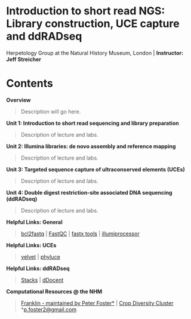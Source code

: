 # Introduction to short read NGS: Library construction, UCE capture and ddRADseq
Herpetology Group at the Natural History Museum, London | 
**Instructor: Jeff Streicher**

# Contents
**Overview** 
>Description will go here.

**Unit 1: Introduction to short read sequencing and library preparation** 
>Description of lecture and labs. 

**Unit 2: Illumina libraries: de novo assembly and reference mapping** 
>Description of lecture and labs. 

**Unit 3: Targeted sequence capture of ultraconserved elements (UCEs)** 
>Description of lecture and labs. 

**Unit 4: Double digest restriction-site associated DNA sequencing (ddRADseq)** 
>Description of lecture and labs. 

**Helpful Links: General** 
>[bcl2fastq](https://emea.support.illumina.com/sequencing/sequencing_software/bcl2fastq-conversion-software.html) |
[FastQC](https://www.bioinformatics.babraham.ac.uk/projects/fastqc/) | [fastx tools](http://hannonlab.cshl.edu/fastx_toolkit/) | [illumiprocessor](https://illumiprocessor.readthedocs.io/en/latest/)

**Helpful Links: UCEs**
>[velvet](https://www.ebi.ac.uk/~zerbino/velvet/) | [phyluce](https://phyluce.readthedocs.io/en/latest/)

**Helpful Links: ddRADseq**
>[Stacks](https://catchenlab.life.illinois.edu/stacks/) | [dDocent](https://www.ddocent.com/)

**Computational Resources @ the NHM**
>[Franklin - maintained by Peter Foster*](http://pgfsites.s3-website-eu-west-1.amazonaws.com/H21/franklin.html) | [Crop Diversity Cluster](https://www.cropdiversity.ac.uk/) 
>*p.foster2@gmail.com
